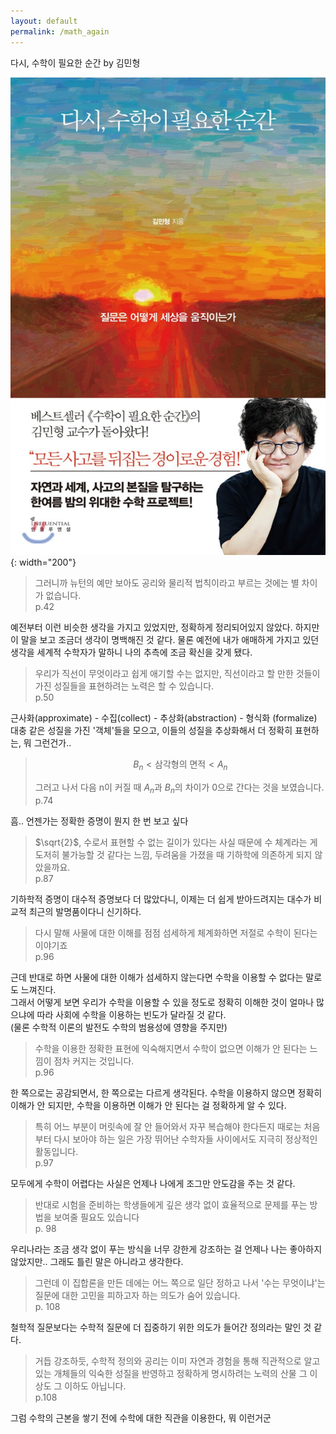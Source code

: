 ```yaml
---
layout: default
permalink: /math_again
---
```


다시, 수학이 필요한 순간 by 김민형

![다시 수학이 필요한 순간 표지](/assets/book_covers/math_again.jpeg){: width="200"}

> 그러니까 뉴턴의 예만 보아도 공리와 물리적 법칙이라고 부르는 것에는 별 차이가 없습니다.  
> p.42


예전부터 이런 비슷한 생각을 가지고 있었지만, 정확하게 정리되어있지 않았다.
하지만 이 말을 보고 조금더 생각이 명백해진 것 같다.
물론 예전에 내가 애매하게 가지고 있던 생각을 세계적 수학자가 말하니 나의 추측에 조금 확신을 갖게 됐다.


> 우리가 직선이 무엇이라고 쉽게 애기할 수는 없지만, 직선이라고 할 만한 것들이 가진 성질들을 표현하려는 노력은 할 수 있습니다.  
> p.50


근사화(approximate) - 수집(collect) - 추상화(abstraction) - 형식화 (formalize)  
대충 같은 성질을 가진 '객체'들을 모으고, 이들의 성질을 추상화해서 더 정확히 표현하는, 뭐 그런건가..

> $$B_n < \text{삼각형의 면적} < A_n$$
>
> 그러고 나서 다음 n이 커질 때 $A_n$과 $B_n$의 차이가 0으로 간다는 것을 보였습니다.  
> p.74

흠.. 언젠가는 정확한 증명이 뭔지 한 번 보고 싶다

> $\sqrt{2}$, 수로서 표현할 수 없는 길이가 있다는 사실 때문에 수 체계라는 게 도저히 불가능할 것 같다는 느낌, 두려움을 가졌을 때 기하학에 의존하게 되지 않았을까요.  
> p.87

기하학적 증명이 대수적 증명보다 더 많았다니, 이제는 더 쉽게 받아드려지는 대수가 비교적 최근의 발명품이다니 신기하다.


> 다시 말해 사물에 대한 이해를 점점 섬세하게 체계화하면 저절로 수학이 된다는 이야기죠  
> p.96

근데 반대로 하면 사물에 대한 이해가 섬세하지 않는다면 수학을 이용할 수 없다는 말로도 느껴진다.  
그래서 어떻게 보면 우리가 수학을 이용할 수 있을 정도로 정확히 이해한 것이 얼마나 많으냐에 따라 사회에 수학을 이용하는 빈도가 달라질 것 같다.  
(물론 수학적 이론의 발전도 수학의 범용성에 영향을 주지만)

> 수학을 이용한 정확한 표현에 익숙해지면서 수학이 없으면 이해가 안 된다는 느낌이 점차 커지는 것입니다.  
> p.96

한 쪽으로는 공감되면서, 한 쪽으로는 다르게 생각된다. 수학을 이용하지 않으면 정확히 이해가 안 되지만, 수학을 이용하면 이해가 안 된다는 걸 정확하게 알 수 있다.

> 특히 어느 부분이 머릿속에 잘 안 들어와서 자꾸 복습해야 한다든지 때로는 처음부터 다시 보아야 하는 일은 가장 뛰어난 수학자들 사이에서도 지극히 정상적인 활동입니다.  
> p.97

모두에게 수학이 어렵다는 사실은 언제나 나에게 조그만 안도감을 주는 것 같다.

> 반대로 시험을 준비하는 학생들에게 깊은 생각 없이 효율적으로 문제를 푸는 방법을 보여줄 필요도 있습니다  
> p. 98

우리나라는 조금 생각 없이 푸는 방식을 너무 강한게 강조하는 걸 언제나 나는 좋아하지 않았지만.. 그래도 틀린 말은 아니라고 생각한다.

> 그런데 이 집합론을 만든 데에는 어느 쪽으로 일단 정하고 나서 '수는 무엇이냐'는 질문에 대한 고민을 피하고자 하는 의도가 숨어 있습니다.  
> p. 108

철학적 질문보다는 수학적 질문에 더 집중하기 위한 의도가 들어간 정의라는 말인 것 같다.

> 거듭 강조하듯, 수학적 정의와 공리는 이미 자연과 경험을 통해 직관적으로 알고있는 개체들의 익숙한 성질을 반영하고 정확하게 명시하려는 노력의 산물 그 이상도 그 이하도 아닙니다.  
> p.108

그럼 수학의 근본을 쌓기 전에 수학에 대한 직관을 이용한다, 뭐 이런거군

